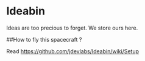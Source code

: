 # Ideabin

Ideas are too precious to forget. We store ours here.

##How to fly this spacecraft ?

Read https://github.com/jdevlabs/Ideabin/wiki/Setup
